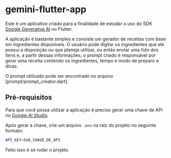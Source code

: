 # gemini-flutter-app
Este é um aplicativo criado para a finalidade de estudar o uso do SDK [Google Generative AI](https://pub.dev/packages/google_generative_ai) no Flutter.

A aplicação é bastante simples e consiste um gerador de receitas com base em ingredientes disponíveis. O usuário pode digitar os ingredientes que ele possui a disposição ou que planeja utilizar, ou então enviar uma foto dos itens e, a partir dessas informações, o prompt criado é responsável por gerar uma receita contendo os ingredientes, tempo e modo de preparo e dicas.

O prompt utilizado pode ser encontrado no arquivo [prompt/prompt_creator.dart].

## Pré-requisitos

Para que você possa utilizar a aplicação é preciso gerar uma chave de API no [Google AI Studio](https://aistudio.google.com/app/apikey).

Após gerar a chave, crie um arquivo `.env` na raiz do projeto no seguinte formato:

```bash
API_KEY=SUA_CHAVE_DE_API
```

Feito isso é só rodar o projeto.

